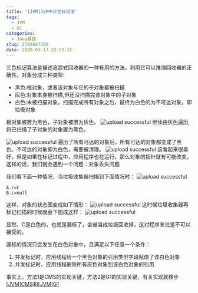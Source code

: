 ```yaml
---
title: '[JVM]JVM中三色标记法'
tags:
  - JVM
  - GC
categories:
  - Java基础
slug: 2394647798
date: 2020-03-17 22:53:15
---
```

三色标记算法是描述追踪式回收器的一种有用的方法，利用它可以推演回收器的正确性。对象分成三种类型:
* 黑色:根对象，或者该对象与它的子对象都被扫描
* 灰色:对象本身被扫描,但还没扫描完该对象中的子对象
* 白色:未被扫描对象，扫描完成所有对象之后，最终为白色的为不可达对象，即垃圾对象

根对象被置为黑色，子对象被置为灰色。
![upload successful](/images/pasted-115.png)
继续由灰色遍历,将已扫描了子对象的对象置为黑色。

![upload successful](/images/pasted-116.png)
遍历了所有可达的对象后，所有可达的对象都变成了黑色。不可达的对象即为白色，需要被清理。
![upload successful](/images/pasted-117.png)
这看起来很美好，但是如果在标记过程中，应用程序也在运行，那么对象的指针就有可能改变。这样的话，我们就会遇到一个问题：对象丢失问题

我们看下面一种情况，当垃圾收集器扫描到下面情况时：
![upload successful](/images/pasted-118.png)
```
A.c=C
B.c=null
```
这样，对象的状态图变成如下情形：
![upload successful](/images/pasted-119.png)
这时候垃圾收集器再标记扫描的时候就会下图成这样：
![upload successful](/images/pasted-120.png)

显然，C是白色的，也就是漏标了，会被当成垃圾回收掉，这对程序来说是不可以接受的。

漏标的情况只会发生在白色对象中，且满足以下任意一个条件：

1. 并发标记时，应用线程给一个黑色对象的引用类型字段赋值了该白色对象
2. 并发标记时，应用线程删除所有灰色对象到该白色对象的引用

事实上，方法1是CMS的实现关键，方法2是G1的实现关键，有关实现就移步[[JVM]CMS](./4242301031.html)和[[JVM]G1](./2687941502.html)